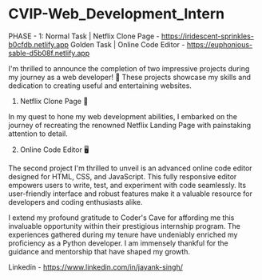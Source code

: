 # CVIP-Web_Development_Intern

PHASE - 1: Normal Task | Netflix Clone Page - https://iridescent-sprinkles-b0cfdb.netlify.app Golden Task | Online Code Editor - https://euphonious-sable-d5b08f.netlify.app


I'm thrilled to announce the completion of two impressive projects during my journey as a web developer! 🎉 These projects showcase my skills and dedication to creating useful and entertaining websites.

1. Netflix Clone Page 🍿

In my quest to hone my web development abilities, I embarked on the journey of recreating the renowned Netflix Landing Page with painstaking attention to detail.

2. Online Code Editor 🖥️

The second project I'm thrilled to unveil is an advanced online code editor designed for HTML, CSS, and JavaScript. This fully responsive editor empowers users to write, test, and experiment with code seamlessly. Its user-friendly interface and robust features make it a valuable resource for developers and coding enthusiasts alike.

I extend my profound gratitude to Coder's Cave for affording me this invaluable opportunity within their prestigious internship program. The experiences gathered during my tenure have undeniably enriched my proficiency as a Python developer. I am immensely thankful for the guidance and mentorship that have shaped my growth.

Linkedin - https://www.linkedin.com/in/jayank-singh/
